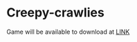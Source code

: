 # Creepy-crawlies

Game will be available to download at [LINK](http://hackers-code.boakgp.hekko24.pl "Download link")
